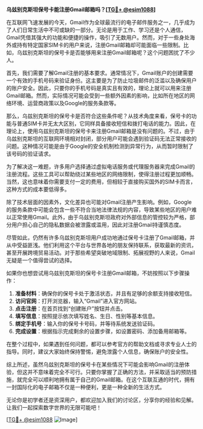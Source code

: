 **乌兹别克斯坦保号卡能注册Gmail邮箱吗？[[TG💪+ @esim1088](https://t.me/s/esim1088)]**

在互联网飞速发展的今天，Gmail作为全球最流行的电子邮件服务之一，几乎成为了人们日常生活中不可或缺的一部分。无论是用于工作、学习还是个人通信，Gmail凭借其强大的功能和便捷的操作，吸引了无数用户。然而，对于一些身处海外或持有特定国家SIM卡的用户来说，注册Gmail邮箱却可能面临一些限制。比如，乌兹别克斯坦的保号卡是否能够用来注册Gmail邮箱呢？这个问题困扰了不少人。

首先，我们需要了解Gmail注册的基本要求。通常情况下，Gmail账户的创建需要一个有效的手机号码来验证身份。这主要是为了防止垃圾邮件的泛滥以及确保用户的账户安全。因此，只要你的手机号码是真实且有效的，理论上就可以用来注册Gmail邮箱。然而，实际情况可能会受到一些额外因素的影响，比如所在地区的网络环境、运营商政策以及Google的服务条款等。

那么，乌兹别克斯坦的保号卡是否符合这些条件呢？从技术角度来看，保号卡的功能与普通SIM卡并无太大区别，它同样具备接收短信和拨打电话的能力。因此，在理论上，使用乌兹别克斯坦的保号卡来注册Gmail邮箱是没有问题的。不过，由于乌兹别克斯坦的互联网环境相对封闭，部分用户可能会遇到验证码无法正常接收的问题。这种情况可能是由于Google的安全机制检测到异常行为，从而暂时限制了该号码的验证请求。

为了解决这一难题，许多用户选择通过虚拟电话服务或代理服务器来完成Gmail的注册流程。这些工具可以帮助绕过某些地区的网络限制，使得注册过程更加顺畅。当然，这也意味着你需要支付一定的费用，但相较于直接购买国外的SIM卡而言，这种方式的成本要低得多。

除了技术层面的因素外，文化差异也可能对Gmail注册产生影响。例如，Google的服务条款中可能会包含一些不符合当地法律法规的内容，导致某些地区的用户难以正常使用Gmail。此外，由于乌兹别克斯坦政府对外部信息的管控较为严格，部分用户担心自己的隐私数据会被泄露或滥用，因此对注册Gmail持谨慎态度。

尽管如此，仍然有许多乌兹别克斯坦用户成功地通过保号卡注册了Gmail邮箱，并从中受益匪浅。他们利用这个平台与世界各地的朋友保持联系，获取最新的资讯，甚至开展跨境贸易活动。对于那些希望突破地域限制、拓展视野的人来说，Gmail无疑是一个值得尝试的选择。

如果你也想尝试用乌兹别克斯坦的保号卡注册Gmail邮箱，不妨按照以下步骤操作：

1. **准备材料**：确保你的保号卡处于激活状态，并且有足够的余额支持接收短信。
2. **访问官网**：打开浏览器，输入“Gmail”进入官方网站。
3. **点击注册**：在首页找到“创建账户”按钮并点击。
4. **填写信息**：按照提示依次填写姓名、生日、性别等基本信息。
5. **绑定手机号**：输入你的保号卡号码，并等待系统发送验证码。
6. **完成设置**：根据指示完成剩余的设置步骤，如设置密码、添加备用邮箱等。

在整个过程中，如果遇到任何问题，都可以参考官方的帮助文档或寻求专业人士的指导。同时，建议大家始终保持警惕，避免泄露个人信息，确保账户的安全性。

综上所述，虽然乌兹别克斯坦的保号卡在某些情况下可能会影响Gmail的注册体验，但这并不意味着完全不可行。只要你掌握了正确的方法，并采取适当的预防措施，就完全可以顺利地拥有属于自己的Gmail邮箱。在这个互联互通的时代，拥有一封国际化的电子邮箱不仅是一种便利，更是一种全新的生活方式。

无论你是初学者还是资深用户，都欢迎加入我们的讨论区，分享你的经验和见解。让我们一起探索数字世界的无限可能吧！

[[TG💪+ @esim1088](https://t.me/s/esim1088) ![Image](https://i.postimg.cc/4NQfJmqS/Snipaste-2025-05-13-00-14-12.png)]